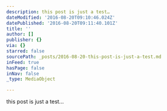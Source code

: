 ```yaml
---
description: this post is just a test…
dateModified: '2016-08-20T09:10:46.024Z'
datePublished: '2016-08-20T09:11:40.101Z'
title: ''
author: []
publisher: {}
via: {}
starred: false
sourcePath: _posts/2016-08-20-this-post-is-just-a-test.md
inFeed: true
hasPage: false
inNav: false
_type: MediaObject

---
```

this post is just a test...